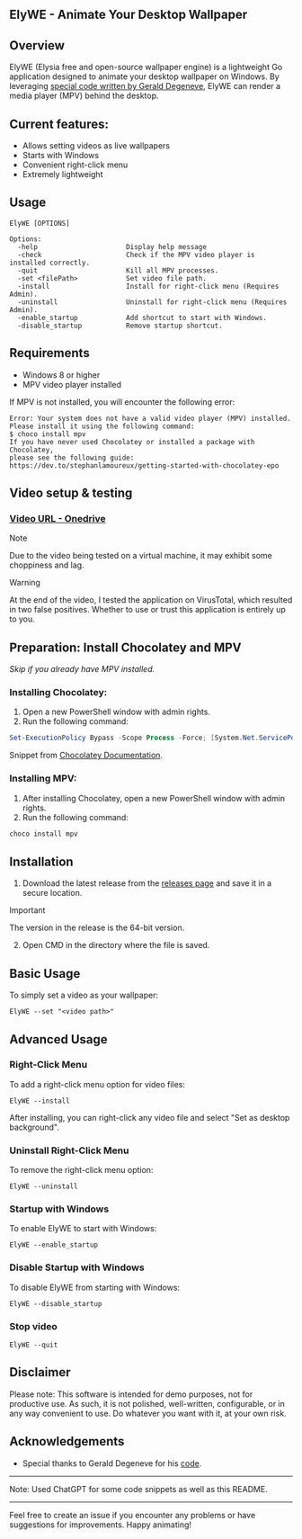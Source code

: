 ## ElyWE - Animate Your Desktop Wallpaper

## Overview

ElyWE (Elysia free and open-source wallpaper engine) is a lightweight Go application designed to animate your desktop wallpaper on Windows. By leveraging [special code written by Gerald Degeneve](https://www.codeproject.com/articles/856020/draw-behind-desktop-icons-in-windows-plus), ElyWE can render a media player (MPV) behind the desktop.

## Current features:

- Allows setting videos as live wallpapers
- Starts with Windows
- Convenient right-click menu
- Extremely lightweight

## Usage

```
ElyWE [OPTIONS]

Options:
  -help                      Display help message
  -check                     Check if the MPV video player is installed correctly.
  -quit                      Kill all MPV processes.
  -set <filePath>            Set video file path.
  -install                   Install for right-click menu (Requires Admin).
  -uninstall                 Uninstall for right-click menu (Requires Admin).
  -enable_startup            Add shortcut to start with Windows.
  -disable_startup           Remove startup shortcut.
```

## Requirements

- Windows 8 or higher
- MPV video player installed

If MPV is not installed, you will encounter the following error:

```
Error: Your system does not have a valid video player (MPV) installed.
Please install it using the following command:
$ choco install mpv
If you have never used Chocolatey or installed a package with Chocolatey,
please see the following guide: https://dev.to/stephanlamoureux/getting-started-with-chocolatey-epo
```

## Video setup & testing

### [Video URL - Onedrive](https://shiroko-my.sharepoint.com/:v:/g/personal/aiko_shiroko_onmicrosoft_com/EchjiYeMk8RGlFaDeo6Sf6MBrYKfK1tRNiAVUcWXzlHKYg?nav=eyJyZWZlcnJhbEluZm8iOnsicmVmZXJyYWxBcHAiOiJPbmVEcml2ZUZvckJ1c2luZXNzIiwicmVmZXJyYWxBcHBQbGF0Zm9ybSI6IldlYiIsInJlZmVycmFsTW9kZSI6InZpZXciLCJyZWZlcnJhbFZpZXciOiJNeUZpbGVzTGlua0NvcHkifX0&e=rWXhQ2)

> [!NOTE]
> Due to the video being tested on a virtual machine, it may exhibit some choppiness and lag.

> [!WARNING]
> At the end of the video, I tested the application on VirusTotal, which resulted in two false positives. Whether to use or trust this application is entirely up to you.

## Preparation: Install Chocolatey and MPV
*Skip if you already have MPV installed.*

### Installing Chocolatey:
1. Open a new PowerShell window with admin rights.
2. Run the following command:

```powershell
Set-ExecutionPolicy Bypass -Scope Process -Force; [System.Net.ServicePointManager]::SecurityProtocol = [System.Net.ServicePointManager]::SecurityProtocol -bor 3072; iex ((New-Object System.Net.WebClient).DownloadString('https://community.chocolatey.org/install.ps1'))
```

Snippet from [Chocolatey Documentation](https://docs.chocolatey.org/en-us/choco/setup/).

### Installing MPV:
1. After installing Chocolatey, open a new PowerShell window with admin rights.
2. Run the following command:

```sh
choco install mpv
```

## Installation

1. Download the latest release from the [releases page](https://github.com/aiko-chan-ai/ElyWE/releases) and save it in a secure location.
> [!IMPORTANT]
> The version in the release is the 64-bit version.
2. Open CMD in the directory where the file is saved.

## Basic Usage

To simply set a video as your wallpaper:

```
ElyWE --set "<video path>"
```

## Advanced Usage

### Right-Click Menu

To add a right-click menu option for video files:

```
ElyWE --install
```

After installing, you can right-click any video file and select "Set as desktop background".

### Uninstall Right-Click Menu

To remove the right-click menu option:

```
ElyWE --uninstall
```

### Startup with Windows

To enable ElyWE to start with Windows:

```
ElyWE --enable_startup
```

### Disable Startup with Windows

To disable ElyWE from starting with Windows:

```
ElyWE --disable_startup
```

### Stop video
```
ElyWE --quit
```

## Disclaimer

Please note: This software is intended for demo purposes, not for productive use. As such, it is not polished, well-written, configurable, or in any way convenient to use. Do whatever you want with it, at your own risk.

## Acknowledgements

- Special thanks to Gerald Degeneve for his [code](https://www.codeproject.com/articles/856020/draw-behind-desktop-icons-in-windows-plus).

---

Note: Used ChatGPT for some code snippets as well as this README.

---

Feel free to create an issue if you encounter any problems or have suggestions for improvements. Happy animating!
